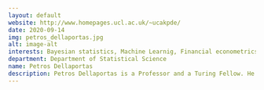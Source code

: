 ```yaml
---
layout: default
website: http://www.homepages.ucl.ac.uk/~ucakpde/
date: 2020-09-14
img: petros_dellaportas.jpg
alt: image-alt
interests: Bayesian statistics, Machine Learnig, Financial econometrics, Dynamic pricing
department: Department of Statistical Science
name: Petros Dellaportas
description: Petros Dellaportas is a Professor and a Turing Fellow. He is also professor, Athens U. of Economics & Business. His research is on Bayesian theory, MCMC theory, Gaussian processes, reinforcement learning and financial modelling. He has been / is on editorial boards of Bayesian analysis (co-editor), Biometrika (AE, 2012-2019), EJS (AE, 2012-2019), Stats & Comp. (AE, 2001-2012), Statistical modeling (AE, 2001-2007), and JRSS D (1996-2000). He has been awarded grants for Causal inference and RL (Just Eat Ltd), Detecting anomalies in networks (ATI), Forecasting with large macroeconomic and financial data with structural change (ATI). He currently supervises 4 PhD and 2 post-doctoral students. He collaborates with Greek academics, and with Michalis Titsias (Deepmind), Alain Durmus (ENS Paris-Saclay), and Constantinos Daskalakis (MIT).
---
```

